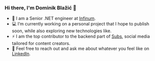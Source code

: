﻿### Hi there, I'm Dominik Blažić 👋

- :construction_worker: I am a Senior .NET engineer at <a href="https://www.infinum.com/">Infinum</a>.
- :computer: I’m currently working on a personal project that I hope to publish soon, while also exploring new technologies like.
- ⚡ I am the top contributor to the backend part of [Subs](https://subs.com/), social media tailored for content creators.
- 💬 Feel free to reach out and ask me about whatever you feel like on <a href="https://www.linkedin.com/in/dominikblazic/">LinkedIn</a>.

<!--
**dominikblazic/dominikblazic** is a ✨ _special_ ✨ repository because its `README.md` (this file) appears on your GitHub profile.

Here are some ideas to get you started:

- 👯 I’m looking to collaborate on ...
- 🤔 I’m looking for help with ...
- 💬 Ask me about ...
- 📫 How to reach me: ...
- 😄 Pronouns: ...
- ⚡ Fun fact: ...

-->
